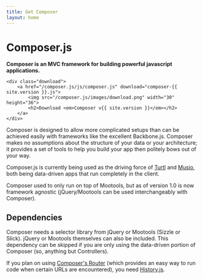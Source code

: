 ```yaml
---
title: Get Composer
layout: home
---
```


<div class="intro">
    <h1>Composer.js</h1>
    <strong>Composer is an MVC framework for building powerful javascript applications.</strong>

    <div class="download">
        <a href="/composer.js/js/composer.js" download="composer-{{ site.version }}.js">
            <img src="/composer.js/images/download.png" width="30" height="36">
            <h2>Download <em>Composer v{{ site.version }}</em></h2>
        </a>
    </div>
</div>

Composer is designed to allow more complicated setups than can be achieved easily
with frameworks like the excellent Backbone.js. Composer makes no assumptions
about the structure of your data or your architecture; it provides a set of
tools to help you build your app then politely bows out of your way.

Composer.js is currently being used as the driving force of
[Turtl](https://turtl.it) and [Musio](http://musio.com), both being data-driven
apps that run completely in the client.

Composer used to only run on top of Mootools, but as of version 1.0 is now
framework agnostic (jQuery/Mootools can be used interchangeably with Composer).

## Dependencies

Composer needs a selector library from jQuery or Mootools (Sizzle or Slick).
jQuery or Mootools themselves can also be included. This dependency can be
skipped if you are only using the data-driven portion of Composer (so, anything
but Controllers).

If you plan on using [Composer's Router](/composer.js/docs/router) (which
provides an easy way to run code when certain URLs are encountered), you need
[History.js](https://github.com/browserstate/history.js/).

